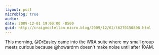 ```yaml
---
layout: post
microblog: true
audio: 
date: 2009-12-01 19:00:00 -0500
guid: http://craigmcclellan.micro.blog/2009/12/02/t6270150808.html
---
```

This morning, @DrEasley came into the W&amp;A suite where my small group meets curious because @howardrm doesn't make noise until after 10AM.
